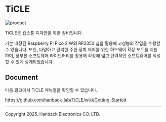 # TiCLE

![product](pictures/product_topview.png)

TiCLE은 캡스톤 디자인을 위한 장비입니다. 

기본 내장된 Raspberry Pi Pico 2 W의 RP2350 칩을 활용해 고성능의 작업을 수행할 수 있습니다. 또한, 다양하고 편리한 주한 장치 제어를 위한 하드웨어 확장 포트를 지원하며, 풍부한 소프트웨어 라이브러리를 활용해 확장해 넓고 탄력적인 소프트웨어를 작성할 수 있게 설계되었습니다.

## Document

다음 링크에서 TiCLE 매뉴얼을 확인할 수 있습니다.

https://github.com/hanback-lab/TiCLE/wiki/Getting-Started

---

Copyright 2025. Hanback Electronics CO. LTD.